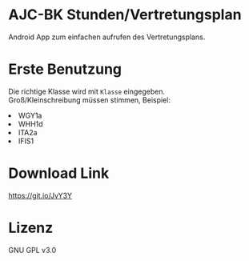 ﻿# AJC-BK Stunden/Vertretungsplan
Android App zum einfachen aufrufen des Vertretungsplans.

# Erste Benutzung
Die richtige Klasse wird mit `Klasse` eingegeben.</br>
Groß/Kleinschreibung müssen stimmen, Beispiel:</br>
<li>WGY1a</li>
<li>WHH1d</li>
<li>ITA2a</li>
<li>IFIS1</li>

# Download Link
https://git.io/JvY3Y

# Lizenz
GNU GPL v3.0

